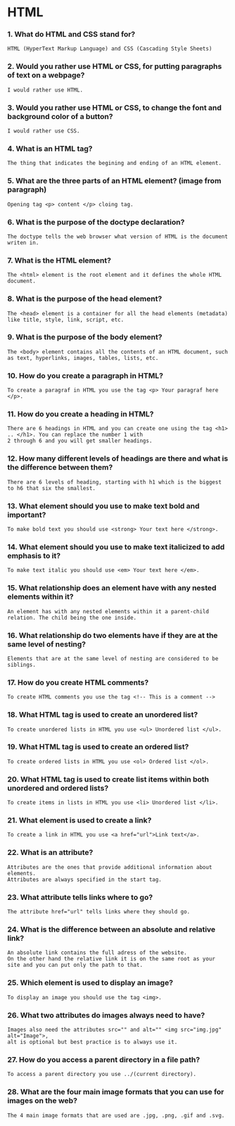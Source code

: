 # HTML

### 1. What do HTML and CSS stand for?
    HTML (HyperText Markup Language) and CSS (Cascading Style Sheets)

### 2. Would you rather use HTML or CSS, for putting paragraphs of text on a webpage?
    I would rather use HTML.

### 3. Would you rather use HTML or CSS, to change the font and background color of a button?
  	I would rather use CSS.

### 4. What is an HTML tag?
  	The thing that indicates the begining and ending of an HTML element.

### 5. What are the three parts of an HTML element? (image from paragraph)
  	Opening tag <p> content </p> cloing tag.

### 6. What is the purpose of the doctype declaration?
  	The doctype tells the web browser what version of HTML is the document writen in.

### 7. What is the HTML element?
  	The <html> element is the root element and it defines the whole HTML document.

### 8. What is the purpose of the head element?
  	The <head> element is a container for all the head elements (metadata) like title, style, link, script, etc.

### 9. What is the purpose of the body element?
  	The <body> element contains all the contents of an HTML document, such as text, hyperlinks, images, tables, lists, etc.

### 10. How do you create a paragraph in HTML?
    To create a paragraf in HTML you use the tag <p> Your paragraf here </p>.

### 11. How do you create a heading in HTML?
    There are 6 headings in HTML and you can create one using the tag <h1> .. </h1>. You can replace the number 1 with
    2 through 6 and you will get smaller headings.

### 12. How many different levels of headings are there and what is the difference between them?
    There are 6 levels of heading, starting with h1 which is the biggest to h6 that six the smallest.

### 13. What element should you use to make text bold and important?
    To make bold text you should use <strong> Your text here </strong>.

### 14. What element should you use to make text italicized to add emphasis to it?
    To make text italic you should use <em> Your text here </em>.

### 15. What relationship does an element have with any nested elements within it?
    An element has with any nested elements within it a parent-child relation. The child being the one inside.

### 16. What relationship do two elements have if they are at the same level of nesting?
    Elements that are at the same level of nesting are considered to be siblings.

### 17. How do you create HTML comments?
    To create HTML comments you use the tag <!-- This is a comment -->

### 18. What HTML tag is used to create an unordered list?
    To create unordered lists in HTML you use <ul> Unordered list </ul>.

### 19. What HTML tag is used to create an ordered list?
    To create ordered lists in HTML you use <ol> Ordered list </ol>.

### 20. What HTML tag is used to create list items within both unordered and ordered lists?
    To create items in lists in HTML you use <li> Unordered list </li>.

### 21. What element is used to create a link?
    To create a link in HTML you use <a href="url">Link text</a>.

### 22. What is an attribute?
    Attributes are the ones that provide additional information about elements.
    Attributes are always specified in the start tag.

### 23. What attribute tells links where to go?
    The attribute href="url" tells links where they should go.

### 24. What is the difference between an absolute and relative link?
    An absolute link contains the full adress of the website.
    On the other hand the relative link it is on the same root as your site and you can put only the path to that.

### 25. Which element is used to display an image?
    To display an image you should use the tag <img>.

### 26. What two attributes do images always need to have?
    Images also need the attributes src="" and alt="" <img src="img.jpg" alt="Image">,
    alt is optional but best practice is to always use it.

### 27. How do you access a parent directory in a file path?
    To access a parent directory you use ../(current directory).

### 28. What are the four main image formats that you can use for images on the web?
    The 4 main image formats that are used are .jpg, .png, .gif and .svg.
